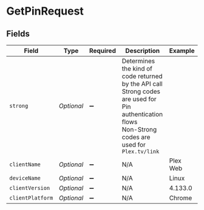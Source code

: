 # GetPinRequest


## Fields

| Field                                                                                                                                                 | Type                                                                                                                                                  | Required                                                                                                                                              | Description                                                                                                                                           | Example                                                                                                                                               |
| ----------------------------------------------------------------------------------------------------------------------------------------------------- | ----------------------------------------------------------------------------------------------------------------------------------------------------- | ----------------------------------------------------------------------------------------------------------------------------------------------------- | ----------------------------------------------------------------------------------------------------------------------------------------------------- | ----------------------------------------------------------------------------------------------------------------------------------------------------- |
| `strong`                                                                                                                                              | *Optional<Boolean>*                                                                                                                                   | :heavy_minus_sign:                                                                                                                                    | Determines the kind of code returned by the API call<br/>Strong codes are used for Pin authentication flows<br/>Non-Strong codes are used for `Plex.tv/link`<br/> |                                                                                                                                                       |
| `clientName`                                                                                                                                          | *Optional<String>*                                                                                                                                    | :heavy_minus_sign:                                                                                                                                    | N/A                                                                                                                                                   | Plex Web                                                                                                                                              |
| `deviceName`                                                                                                                                          | *Optional<String>*                                                                                                                                    | :heavy_minus_sign:                                                                                                                                    | N/A                                                                                                                                                   | Linux                                                                                                                                                 |
| `clientVersion`                                                                                                                                       | *Optional<String>*                                                                                                                                    | :heavy_minus_sign:                                                                                                                                    | N/A                                                                                                                                                   | 4.133.0                                                                                                                                               |
| `clientPlatform`                                                                                                                                      | *Optional<String>*                                                                                                                                    | :heavy_minus_sign:                                                                                                                                    | N/A                                                                                                                                                   | Chrome                                                                                                                                                |